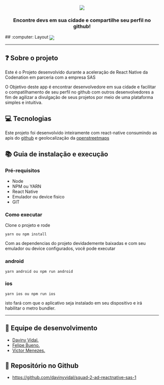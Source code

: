<h1 align="center">
 <img src="https://raw.githubusercontent.com/davinyvidal/squad-2-ad-reactnative-sas-1/develop/.github/assets/devfinder.png">
</h1>

<h3 align="center">
 Encontre devs em sua cidade e compartilhe seu perfil no github!
</h3>
## :computer: Layout

<img align="center" src="https://raw.githubusercontent.com/davinyvidal/squad-2-ad-reactnative-sas-1/develop/.github/assets/mock.png">

<hr />

## :question: Sobre o projeto

<p>
Este é o Projeto desenvolvido durante a aceleração de React Native da Codenation em parceria com a empresa SAS
</p>

<p>
  O Objetivo deste app é encontrar desenvolvedore em sua cidade e facilitar o compatilhamento de seu perfil no github com outros desenvolvedores a fim de agilizar a divulgação de seus projetos por meio de uma plataforma simples e intuitiva.
</p>

## :computer: Tecnologias

<p>
  Este projeto foi desenvolvido inteiramente com react-native consumindo as apis do <a href="https://api.github.com/">github</a> e geolocalização da <a href="https://nominatim.openstreetmap.org/">openstreetmaps </a>
</p>

## :books: Guia de instalação e execução

### Pré-requisitos
 - Node
 - NPM ou YARN
 - React Native
 - Emulador ou device fisico
 - GIT

### Como executar
<p>
  Clone o projeto e rode
</p>

```yarn ou npm install```

<p>
  Com as dependencias do projeto devidademente baixadas e com seu emulador ou device configurados, você pode executar

  ### android

  ```yarn android ou npm run android```

  ### ios

  ```yarn ios ou npm run ios```

  isto fará com que o aplicativo seja instalado em seu dispositivo e irá habilitar o metro bundler.
</p>

<hr />

## :rocket: Equipe de desenvolvimento
- <a href="https://github.com/davinyvidal">Daviny Vidal. </a>
- <a href="https://github.com/fbueno12">Felipe Bueno. </a>
- <a href="https://github.com/Dev4ster">Victor Menezes. </a>

##  :page_with_curl: Repositório no Github 

- <https://github.com/davinyvidal/squad-2-ad-reactnative-sas-1>
